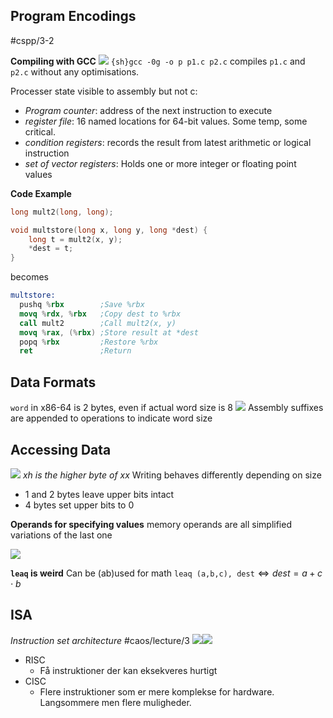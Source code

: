 ## Program Encodings
#cspp/3-2

**Compiling with GCC**
![](Pasted%20image%2020240206162940.png)
`{sh}gcc -0g -o p p1.c p2.c` compiles `p1.c` and `p2.c` without any optimisations.

Processer state visible to assembly but not c:
- *Program counter*: address of the next instruction to execute
- *register file*: 16 named locations for 64-bit values. Some temp, some critical.
- *condition registers*: records the result from latest arithmetic or logical instruction
- *set of vector registers*: Holds one or more integer or floating point values

**Code Example**
```c
long mult2(long, long);

void multstore(long x, long y, long *dest) {
	long t = mult2(x, y);
	*dest = t;
}
```
becomes
```nasm
multstore:
  pushq %rbx        ;Save %rbx
  movq %rdx, %rbx   ;Copy dest to %rbx
  call mult2        ;Call mult2(x, y)
  movq %rax, (%rbx) ;Store result at *dest
  popq %rbx         ;Restore %rbx
  ret               ;Return
```

## Data Formats
`word` in x86-64 is 2 bytes, even if actual word size is 8
![](Pasted%20image%2020240219194039.png)
Assembly suffixes are appended to operations to indicate word size

## Accessing Data
![](Pasted%20image%2020240219194554.png)
*xh is the higher byte of xx*
Writing behaves differently depending on size
- 1 and 2 bytes leave upper bits intact
- 4 bytes set upper bits to 0

**Operands for specifying values**
memory operands are all simplified variations of the last one

![](Pasted%20image%2020240219195036.png)

**$\texttt{leaq}$ is weird**
Can be (ab)used for math
$\texttt{leaq    (a,b,c), dest}\Leftrightarrow dest=a+c\cdot b$

## ISA
*Instruction set architecture*
#caos/lecture/3
![](Pasted%20image%2020240221082735.png)![](Pasted%20image%2020240221082805.png)
- RISC
	- Få instruktioner der kan eksekveres hurtigt
- CISC
	- Flere instruktioner som er mere komplekse for hardware. Langsommere men flere muligheder.